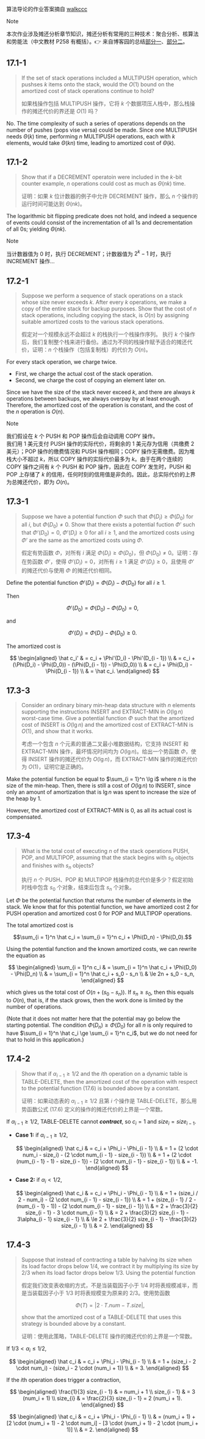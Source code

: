 算法导论的作业答案摘自 [walkccc](https://walkccc.github.io/CLRS/)

> [!NOTE]
> 本次作业涉及摊还分析章节知识，摊还分析有常用的三种技术：聚合分析、核算法和势能法（中文教材 P258 有概括）。👉 来自博客园的总结[部分一](https://www.cnblogs.com/dongkuo/p/5824007.html)、[部分二](https://www.cnblogs.com/dongkuo/p/5826852.html)。

## 17.1-1

> If the set of stack operations included a $\text{MULTIPUSH}$ operation, which pushses $k$ items onto the stack, would the $O(1)$ bound on the amortized cost of stack operations continue to hold?
>
> 如果栈操作包括 $\text{MULTIPUSH}$ 操作，它将 $k$ 个数据项压人栈中，那么栈操作的摊还代价的界还是 $O(1)$ 吗？


No. The time complexity of such a series of operations depends on the number of pushes (pops vise versa) could be made. Since one $\text{MULTIPUSH}$ needs $\Theta(k)$ time, performing $n$ $\text{MULTIPUSH}$ operations, each with $k$ elements, would take $\Theta(kn)$ time, leading to amortized cost of $\Theta(k)$.

## 17.1-2

> Show that if a $\text{DECREMENT}$ operatoin were included in the $k$-bit counter example, $n$ operations could cost as much as $\Theta(nk)$ time.
>
> 证明：如果 $k$ 位计数器的例子中允许 $\text{DECREMENT}$ 操作，那么 $n$ 个操作的运行时间可能达到 $\Theta(nk)$。

The logarithmic bit flipping predicate does not hold, and indeed a sequence of events could consist of the incrementation of all $1$s and decrementation of all $0$s; yielding $\Theta(nk)$.

> [!NOTE]
> 当计数器值为 $0$ 时，执行 $\text{DECREMENT}$；计数器值为 $2^k - 1$ 时，执行 $\text{INCREMENT}$ 操作...

## 17.2-1

> Suppose we perform a sequence of stack operations on a stack whose size never exceeds $k$. After every $k$ operations, we make a copy of the entire stack for backup purposes. Show that the cost of $n$ stack operations, including copying the stack, is $O(n)$ by assigning suitable amortized costs to the various stack operations.
>
> 假定对一个规模永远不会超过 $k$ 的栈执行一个栈操作序列。 执行 $k$ 个操作后，我们复制整个栈来进行备份。通过为不同的栈操作赋予适合的摊还代价，证明：$n$ 个栈操作（包括复制栈）的代价为 $O(n)$。


For every stack operation, we charge twice.

- First, we charge the actual cost of the stack operation.
- Second, we charge the cost of copying an element later on.

Since we have the size of the stack never exceed $k$, and there are always $k$ operations between backups, we always overpay by at least enough. Therefore, the amortized cost of the operation is constant, and the cost of the $n$ operation is $O(n)$.

> [!NOTE]
> 我们假设在 $k$ 个 $\text{PUSH}$ 和 $\text{POP}$ 操作后会自动调用 $\text{COPY}$ 操作。  
> 我们用 $1$ 美元支付 $\text{PUSH}$ 操作的实际代价，将剩余的 $1$ 美元存为信用（共缴费 $2$ 美元）；$\text{POP}$ 操作的缴费情况和 $\text{PUSH}$ 操作相同；$\text{COPY}$ 操作无需缴费。因为堆栈大小不超过 $k$，所以 $\text{COPY}$ 操作的实际代价最多为 $k$。由于在两个连续的 $\text{COPY}$ 操作之间有 $k$ 个 $\text{PUSH}$ 和 $\text{POP}$ 操作，因此在 $\text{COPY}$ 发生时，$\text{PUSH}$ 和 $\text{POP}$ 上存储了 $k$ 的信用，任何时刻的信用值是非负的。因此，总实际代价的上界为总摊还代价，即为 $O(n)$。

## 17.3-1

> Suppose we have a potential function $\Phi$ such that $\Phi(D_i) \ge \Phi(D_0)$ for all $i$, but $\Phi(D_0) \ne 0$. Show that there exists a potential fuction $\Phi'$ such that $\Phi'(D_0) = 0$, $\Phi'(D_i) \ge 0$ for all $i \ge 1$, and the amortized costs using $\Phi'$ are the same as the amortized costs using $\Phi$.
>
> 假定有势函数 $\Phi$，对所有 $i$ 满足 $\Phi(D_i) \ge \Phi(D_0)$，但 $\Phi(D_0) \ne 0$。证明：存在势函数 $\Phi'$，使得 $\Phi'(D_i) = 0$，对所有 $i \ge 1$ 满足 $\Phi'(D_i) \ge 0$，且使用 $\Phi'$ 的摊还代价与使用 $\Phi$ 的摊还代价相同。


Define the potential function $\Phi'(D_i) = \Phi(D_i) - \Phi(D_0)$ for all $i \ge 1$.

Then

$$\Phi'(D_0) = \Phi(D_0) - \Phi(D_0) = 0,$$

and

$$\Phi'(D_i) = \Phi(D_i) - \Phi(D_0) \ge 0.$$

The amortized cost is

$$
\begin{aligned}
\hat c_i' & = c_i + \Phi'(D_i) - \Phi'(D_{i - 1}) \\
          & = c_i + (\Phi(D_i) - \Phi(D_0)) - (\Phi(D_{i - 1}) - \Phi(D_0)) \\
          & = c_i + \Phi(D_i) - \Phi(D_{i - 1}) \\
          & = \hat c_i.
\end{aligned}
$$

## 17.3-3

> Consider an ordinary binary min-heap data structure with $n$ elements supporting the instructions $\text{INSERT}$ and $\text{EXTRACT-MIN}$ in $O(\lg n)$ worst-case time. Give a potential function $\Phi$ such that the amortized cost of $\text{INSERT}$ is $O(\lg n)$ and the amortized cost of $\text{EXTRACT-MIN}$ is $O(1)$, and show that it works.
>
> 考虑一个包含 $n$ 个元素的普通二叉最小堆数据结构，它支持 $\text{INSERT}$ 和 $\text{EXTRACT-MIN}$ 操作，最坏情况时间均为 $O(\lg n)$。给出一个势函数 $\Phi$，使得 $\text{INSERT}$ 操作的摊还代价为 $O(\lg n)$，而 $\text{EXTRACT-MIN}$ 操作的摊还代价为 $O(1)$，证明它是正确的。

Make the potential function be equal to $\sum_{i = 1}^n \lg i$ where $n$ is the size of the min-heap. Then, there is still a cost of $O(\lg n)$ to $\text{INSERT}$, since only an amount of amortization that is $\lg n$ was spent to increase the size of the heap by $1$.

However, the amortized cost of $\text{EXTRACT-MIN}$ is $0$, as all its actual cost is compensated.

## 17.3-4

> What is the total cost of executing $n$ of the stack operations $\text{PUSH}$, $\text{POP}$, and $\text{MULTIPOP}$, assuming that the stack begins with $s_0$ objects and finishes with $s_n$ objects?
>
> 执行 $n$ 个 $\text{PUSH}$、$\text{POP}$ 和 $\text{MULTIPOP}$ 栈操作的总代价是多少？假定初始时栈中包含 $s_0$ 个对象，结束后包含 $s_n$ 个对象。

Let $\Phi$ be the potential function that returns the number of elements in the stack. We know that for this potential function, we have amortized cost $2$ for $\text{PUSH}$ operation and amortized cost $0$ for $\text{POP}$ and $\text{MULTIPOP}$ operations.

The total amortized cost is

$$\sum_{i = 1}^n \hat c_i = \sum_{i = 1}^n c_i + \Phi(D_n) - \Phi(D_0).$$

Using the potential function and the known amortized costs, we can rewrite the equation as

$$
\begin{aligned}
\sum_{i = 1}^n c_i
    & = \sum_{i = 1}^n \hat c_i + \Phi(D_0) - \Phi(D_n) \\
    & = \sum_{i = 1}^n \hat c_i + s_0 - s_n \\
    & \le 2n + s_0 - s_n,
\end{aligned}
$$

which gives us the total cost of $O(n + (s_0 - s_n))$. If $s_n \ge s_0$, then this equals to $O(n)$, that is, if the stack grows, then the work done is limited by the number of operations.

(Note that it does not matter here that the potential may go below the starting potential. The condition $\Phi(D_n) \ge \Phi(D_0)$ for all $n$ is only required to have $\sum_{i = 1}^n \hat c_i \ge \sum_{i = 1}^n c_i$, but we do not need for that to hold in this application.)

## 17.4-2

> Show that if $\alpha_{i - 1} \ge 1 / 2$ and the $i$th operation on a dynamic table is $\text{TABLE-DELETE}$, then the amortized cost of the operation with respect to the potential function $\text{(17.6)}$ is bounded above by a constant.
>
> 证明：如果动态表的 $\alpha_{i - 1} \ge 1 / 2$ 且第 $i$ 个操作是 $\text{TABLE-DELETE}$，那么用势函数公式 $\text{(17.6)}$ 定义的操作的摊还代价的上界是一个常数。

If $\alpha_{i - 1} \ge 1 / 2$, $\text{TABLE-DELETE}$ cannot **_contract_**, so $c_i = 1$ and $size_i = size_{i - 1}$.

- **Case 1:** if $\alpha_{i - 1} \ge 1 / 2$,

    $$
    \begin{aligned}
    \hat c_i & = c_i + \Phi_i - \Phi_{i - 1} \\
             & = 1 + (2 \cdot num_i - size_i) - (2 \cdot num_{i - 1} - size_{i - 1}) \\
             & = 1 + (2 \cdot (num_{i - 1} - 1) - size_{i - 1}) - (2 \cdot num_{i - 1} - size_{i - 1}) \\
             & = -1.
    \end{aligned}
    $$

- **Case 2:** if $\alpha_i < 1 / 2$,

    $$
    \begin{aligned}
    \hat c_i & =   c_i + \Phi_i - \Phi_{i - 1} \\
             & =   1 + (size_i / 2 - num_i) - (2 \cdot num_{i - 1} - size_{i - 1}) \\
             & =   1 + (size_{i - 1} / 2 - (num_{i - 1} - 1)) - (2 \cdot num_{i - 1} - size_{i - 1}) \\
             & =   2 + \frac{3}{2} size_{i - 1} - 3 \cdot num_{i - 1} \\
             & =   2 + \frac{3}{2} size_{i - 1} - 3\alpha_{i - 1} size_{i - 1} \\
             & \le 2 + \frac{3}{2} size_{i - 1} - \frac{3}{2} size_{i - 1} \\
             & =   2.
    \end{aligned}
    $$

## 17.4-3

> Suppose that instead of contracting a table by halving its size when its load factor drops below $1 / 4$, we contract it by multiplying its size by $2 / 3$ when its load factor drops below $1 / 3$. Using the potential function
>
> 假定我们改变表收缩的方式，不是当装载因子小于 $1 / 4$ 时将表规模减半，而是当装载因子小于 $1 / 3$ 时将表规模变为原来的 $2 / 3$。使用势函数
>
> $$\Phi(T) = | 2 \cdot T.num - T.size |,$$
>
> show that the amortized cost of a $\text{TABLE-DELETE}$ that uses this strategy is bounded above by a constant.
>
> 证明：使用此策略，$\text{TABLE-DELETE}$ 操作的摊还代价的上界是一个常数。


If $1 / 3 < \alpha_i \le 1 / 2$,

$$
\begin{aligned}
\hat c_i & = c_i + \Phi_i - \Phi_{i - 1} \\
         & = 1 + (size_i - 2 \cdot num_i) - (size_i - 2 \cdot (num_i + 1)) \\
         & = 3.
\end{aligned}
$$

If the $i$th operation does trigger a contraction,

$$
\begin{aligned}
\frac{1}{3} size_{i - 1} & = num_i + 1 \\
            size_{i - 1} & = 3 (num_i + 1) \\
            size_{i}     & = \frac{2}{3} size_{i - 1} = 2 (num_i + 1).
\end{aligned}
$$

$$
\begin{aligned}
\hat c_i & = c_i + \Phi_i - \Phi_{i - 1} \\
         & = (num_i + 1) + [2 \cdot (num_i + 1) - 2 \cdot num_i] - [3 \cdot (num_i + 1) - 2 \cdot (num_i + 1)] \\
         & = 2.
\end{aligned}
$$
